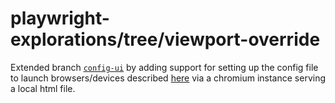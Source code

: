 # playwright-explorations/tree/viewport-override
Extended branch [`config-ui`](https://github.com/iskandarreza/playwright-explorations/tree/config-ui) by adding support for setting up the config file to launch browsers/devices described [here](https://github.com/microsoft/playwright/blob/main/packages/playwright-core/src/server/deviceDescriptorsSource.json) via a chromium instance serving a local html file.